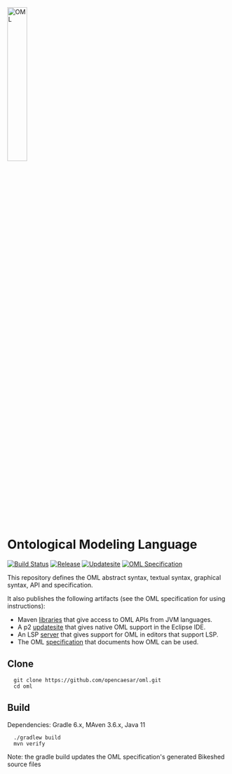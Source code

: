 <img src="io.opencaesar.oml.specification/src/images/oml.svg" alt="OML" width="30%" height="30%"/>

# Ontological Modeling Language

[![Build Status](https://travis-ci.com/opencaesar/oml.svg?branch=master)](https://travis-ci.com/opencaesar/oml)
[![Release](https://img.shields.io/github/v/release/opencaesar/oml?label=release)](https://github.com/opencaesar/oml/releases/latest)
[![Updatesite](https://img.shields.io/badge/p2-updatesite-yellow.svg?longCache=true)](https://github.com/opencaesar/oml-p2)
[![OML Specification](https://img.shields.io/badge/OML-specification-purple.svg?longCache=true)](https://opencaesar.github.io/oml/)


This repository defines the OML abstract syntax, textual syntax, graphical syntax, API and specification.

It also publishes the following artifacts (see the OML specification for using instructions):

  - Maven [libraries](https://search.maven.org/search?q=a:io.opencaesar.oml) that give access to OML APIs from JVM languages.
  - A p2 [updatesite](https://github.com/opencaesar/oml-p2) that gives native OML support in the Eclipse IDE.
  - An LSP [server](https://github.com/opencaesar/oml/releases) that gives support for OML in editors that support LSP.
  - The OML [specification](https://opencaesar.github.io/oml/) that documents how OML can be used.

## Clone
```
  git clone https://github.com/opencaesar/oml.git
  cd oml
```

## Build

Dependencies: Gradle 6.x, MAven 3.6.x, Java 11
```
  ./gradlew build
  mvn verify
```
Note: the gradle build updates the OML specification's generated Bikeshed source files
